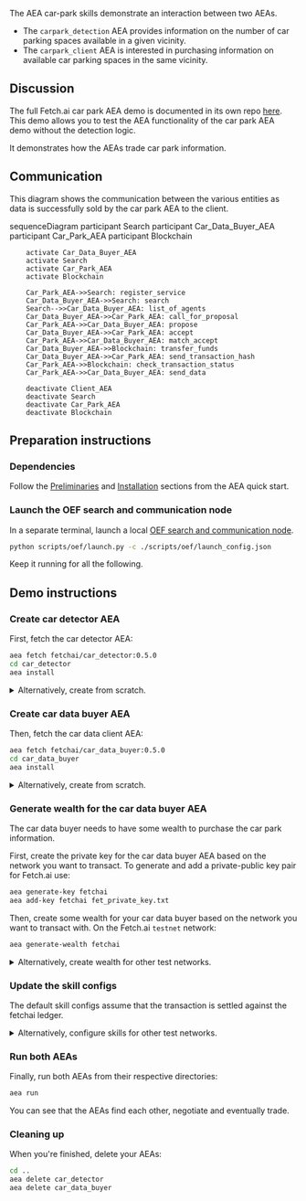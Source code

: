 The AEA car-park skills demonstrate an interaction between two AEAs.

* The `carpark_detection` AEA provides information on the number of car parking spaces available in a given vicinity.
* The `carpark_client` AEA is interested in purchasing information on available car parking spaces in the same vicinity.

## Discussion

The full Fetch.ai car park AEA demo is documented in its own repo [here](https://github.com/fetchai/carpark_agent).
This demo allows you to test the AEA functionality of the car park AEA demo without the detection logic.

It demonstrates how the AEAs trade car park information.

## Communication
This diagram shows the communication between the various entities as data is successfully sold by the car park AEA to the client. 

<div class="mermaid">
    sequenceDiagram
        participant Search
        participant Car_Data_Buyer_AEA
        participant Car_Park_AEA
        participant Blockchain
    
        activate Car_Data_Buyer_AEA
        activate Search
        activate Car_Park_AEA
        activate Blockchain
        
        Car_Park_AEA->>Search: register_service
        Car_Data_Buyer_AEA->>Search: search
        Search-->>Car_Data_Buyer_AEA: list_of_agents
        Car_Data_Buyer_AEA->>Car_Park_AEA: call_for_proposal
        Car_Park_AEA->>Car_Data_Buyer_AEA: propose
        Car_Data_Buyer_AEA->>Car_Park_AEA: accept
        Car_Park_AEA->>Car_Data_Buyer_AEA: match_accept
        Car_Data_Buyer_AEA->>Blockchain: transfer_funds
        Car_Data_Buyer_AEA->>Car_Park_AEA: send_transaction_hash
        Car_Park_AEA->>Blockchain: check_transaction_status
        Car_Park_AEA->>Car_Data_Buyer_AEA: send_data
        
        deactivate Client_AEA
        deactivate Search
        deactivate Car_Park_AEA
        deactivate Blockchain
</div>

## Preparation instructions

### Dependencies

Follow the <a href="../quickstart/#preliminaries">Preliminaries</a> and <a href="../quickstart/#installation">Installation</a> sections from the AEA quick start.

### Launch the OEF search and communication node

In a separate terminal, launch a local [OEF search and communication node](../oef-ledger).
``` bash
python scripts/oef/launch.py -c ./scripts/oef/launch_config.json
```

Keep it running for all the following.

## Demo instructions

### Create car detector AEA

First, fetch the car detector AEA:
``` bash
aea fetch fetchai/car_detector:0.5.0
cd car_detector
aea install
```

<details><summary>Alternatively, create from scratch.</summary>
<p>

The following steps create the car detector from scratch:
``` bash
aea create car_detector
cd car_detector
aea add connection fetchai/oef:0.5.0
aea add connection fetchai/ledger_api:0.1.0
aea add skill fetchai/carpark_detection:0.5.0
aea install
aea config set agent.default_connection fetchai/oef:0.5.0
```

In `car_detector/aea-config.yaml` replace `ledger_apis: {}` with the following based on the network you want to connect. To connect to Fetchai:
``` yaml
ledger_apis:
  fetchai:
    network: testnet
```
and add 
``` yaml
default_routing:
  fetchai/ledger_api:0.1.0: fetchai/ledger_api:0.1.0
```

</p>
</details>

### Create car data buyer AEA

Then, fetch the car data client AEA:
``` bash
aea fetch fetchai/car_data_buyer:0.5.0
cd car_data_buyer
aea install
```

<details><summary>Alternatively, create from scratch.</summary>
<p>

The following steps create the car data client from scratch:
``` bash
aea create car_data_buyer
cd car_data_buyer
aea add connection fetchai/oef:0.5.0
aea add connection fetchai/ledger_api:0.1.0
aea add skill fetchai/carpark_client:0.5.0
aea install
aea config set agent.default_connection fetchai/oef:0.5.0
```

In `car_data_buyer/aea-config.yaml` replace `ledger_apis: {}` with the following based on the network you want to connect.

To connect to Fetchai:
``` yaml
ledger_apis:
  fetchai:
    network: testnet
```
and add 
``` yaml
default_routing:
  fetchai/ledger_api:0.1.0: fetchai/ledger_api:0.1.0
```

</p>
</details>

### Generate wealth for the car data buyer AEA

The car data buyer needs to have some wealth to purchase the car park information.

First, create the private key for the car data buyer AEA based on the network you want to transact. To generate and add a private-public key pair for Fetch.ai use:
``` bash
aea generate-key fetchai
aea add-key fetchai fet_private_key.txt
```

Then, create some wealth for your car data buyer based on the network you want to transact with. On the Fetch.ai `testnet` network:
``` bash
aea generate-wealth fetchai
```

<details><summary>Alternatively, create wealth for other test networks.</summary>
<p>

<strong>Ledger Config:</strong>
<br>

In `car_data_buyer/aea-config.yaml` and `car_detector/aea-config.yaml` replace `ledger_apis: {}` with the following based on the network you want to connect.

To connect to Ethereum:
``` yaml
ledger_apis:
  ethereum:
    address: https://ropsten.infura.io/v3/f00f7b3ba0e848ddbdc8941c527447fe
    chain_id: 3
    gas_price: 50
```

Alternatively, to connect to Cosmos:
``` yaml
ledger_apis:
  cosmos:
    address: https://rest-agent-land.prod.fetch-ai.com:443
```

<strong>Wealth:</strong>
<br>

To generate and add a private-public key pair for Ethereum use:
``` bash
aea generate-key ethereum
aea add-key ethereum eth_private_key.txt
```

On the Ethereum `ropsten` network.
``` bash
aea generate-wealth ethereum
```

Alternatively, to generate and add a private-public key pair for Cosmos use:
``` bash
aea generate-key cosmos
aea add-key cosmos cosmos_private_key.txt
```

On the Cosmos `testnet` network.
``` bash
aea generate-wealth cosmos
```

</p>
</details>

### Update the skill configs

The default skill configs assume that the transaction is settled against the fetchai ledger.

<details><summary>Alternatively, configure skills for other test networks.</summary>
<p>

<strong>Car detector:</strong>
<br>
Ensure you are in the car detector project directory.

For ethereum, update the skill config of the car detector via the `aea config get/set` command like so:
``` bash
aea config set vendor.fetchai.skills.carpark_detection.models.strategy.args.currency_id ETH
aea config set vendor.fetchai.skills.carpark_detection.models.strategy.args.ledger_id ethereum
```

Or for cosmos, like so:
``` bash
aea config set vendor.fetchai.skills.carpark_detection.models.strategy.args.currency_id ATOM
aea config set vendor.fetchai.skills.carpark_detection.models.strategy.args.ledger_id cosmos
```

This updates the carpark detection skill config (`car_detector/vendor/fetchai/skills/carpark_detection/skill.yaml`).


<strong>Car data buyer:</strong>
<br>
Ensure you are in the car data buyer project directory.

For ethereum, update the skill config of the car detector via the `aea config get/set` command like so:
``` bash
aea config set vendor.fetchai.skills.carpark_client.models.strategy.args.max_buyer_tx_fee 6000 --type int
aea config set vendor.fetchai.skills.carpark_client.models.strategy.args.currency_id ETH
aea config set vendor.fetchai.skills.carpark_client.models.strategy.args.ledger_id ethereum
```

Or for cosmos, like so:
``` bash
aea config set vendor.fetchai.skills.carpark_client.models.strategy.args.max_buyer_tx_fee 6000 --type int
aea config set vendor.fetchai.skills.carpark_client.models.strategy.args.currency_id ATOM
aea config set vendor.fetchai.skills.carpark_client.models.strategy.args.ledger_id cosmos
```

This updates the car data buyer skill config (`car_data_buyer/vendor/fetchai/skills/carpark_client/skill.yaml`).

</p>
</details>

### Run both AEAs

Finally, run both AEAs from their respective directories:
``` bash
aea run
```

You can see that the AEAs find each other, negotiate and eventually trade.

### Cleaning up

When you're finished, delete your AEAs:
``` bash
cd ..
aea delete car_detector
aea delete car_data_buyer
```

<br />

